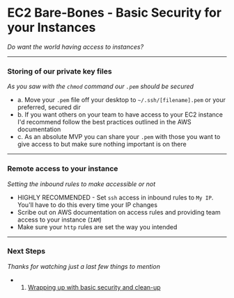 # EC2 Bare-Bones - Basic Security for your Instances
*Do want the world having access to instances?*

---

### **Storing of our private key files**
*As you saw with the `chmod` command our `.pem` should be secured*
  - a. Move your `.pem` file off your desktop to `~/.ssh/[filename].pem` or your preferred, secured dir
  - b. If you want others on your team to have access to your EC2 instance I'd recommend follow the best practices outlined in the AWS documentation
  - c. As an absolute MVP you can share your `.pem` with those you want to give access to but make sure nothing important is on there

---

### **Remote access to your instance**
*Setting the inbound rules to make accessible or not*
  - HIGHLY RECOMMENDED - Set `ssh` access in inbound rules to `My IP`. You'll have to do this every time your IP changes
  - Scribe out on AWS documentation on access rules and providing team access to your instance (`IAM`)
  - Make sure your `http` rules are set the way you intended

---

### **Next Steps**
*Thanks for watching just a last few things to mention*
  - 1. [Wrapping up with basic security and clean-up][ec2-wrap-up]

[ec2-wrap-up]: ./EC2_WRAP_UP.md
